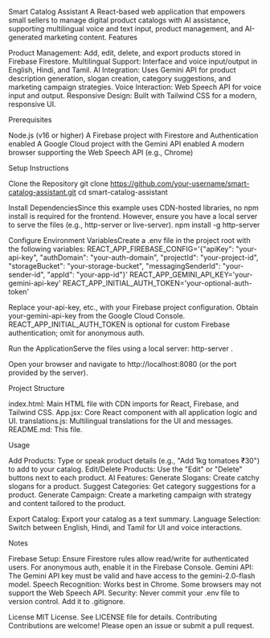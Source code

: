 Smart Catalog Assistant
A React-based web application that empowers small sellers to manage digital product catalogs with AI assistance, supporting multilingual voice and text input, product management, and AI-generated marketing content.
Features

Product Management: Add, edit, delete, and export products stored in Firebase Firestore.
Multilingual Support: Interface and voice input/output in English, Hindi, and Tamil.
AI Integration: Uses Gemini API for product description generation, slogan creation, category suggestions, and marketing campaign strategies.
Voice Interaction: Web Speech API for voice input and output.
Responsive Design: Built with Tailwind CSS for a modern, responsive UI.

Prerequisites

Node.js (v16 or higher)
A Firebase project with Firestore and Authentication enabled
A Google Cloud project with the Gemini API enabled
A modern browser supporting the Web Speech API (e.g., Chrome)

Setup Instructions

Clone the Repository
git clone https://github.com/your-username/smart-catalog-assistant.git
cd smart-catalog-assistant


Install DependenciesSince this example uses CDN-hosted libraries, no npm install is required for the frontend. However, ensure you have a local server to serve the files (e.g., http-server or live-server).
npm install -g http-server


Configure Environment VariablesCreate a .env file in the project root with the following variables:
REACT_APP_FIREBASE_CONFIG='{"apiKey": "your-api-key", "authDomain": "your-auth-domain", "projectId": "your-project-id", "storageBucket": "your-storage-bucket", "messagingSenderId": "your-sender-id", "appId": "your-app-id"}'
REACT_APP_GEMINI_API_KEY='your-gemini-api-key'
REACT_APP_INITIAL_AUTH_TOKEN='your-optional-auth-token'


Replace your-api-key, etc., with your Firebase project configuration.
Obtain your-gemini-api-key from the Google Cloud Console.
REACT_APP_INITIAL_AUTH_TOKEN is optional for custom Firebase authentication; omit for anonymous auth.


Run the ApplicationServe the files using a local server:
http-server .

Open your browser and navigate to http://localhost:8080 (or the port provided by the server).


Project Structure

index.html: Main HTML file with CDN imports for React, Firebase, and Tailwind CSS.
App.jsx: Core React component with all application logic and UI.
translations.js: Multilingual translations for the UI and messages.
README.md: This file.

Usage

Add Products: Type or speak product details (e.g., "Add 1kg tomatoes ₹30") to add to your catalog.
Edit/Delete Products: Use the "Edit" or "Delete" buttons next to each product.
AI Features:
Generate Slogans: Create catchy slogans for a product.
Suggest Categories: Get category suggestions for a product.
Generate Campaign: Create a marketing campaign with strategy and content tailored to the product.


Export Catalog: Export your catalog as a text summary.
Language Selection: Switch between English, Hindi, and Tamil for UI and voice interactions.

Notes

Firebase Setup: Ensure Firestore rules allow read/write for authenticated users. For anonymous auth, enable it in the Firebase Console.
Gemini API: The Gemini API key must be valid and have access to the gemini-2.0-flash model.
Speech Recognition: Works best in Chrome. Some browsers may not support the Web Speech API.
Security: Never commit your .env file to version control. Add it to .gitignore.

License
MIT License. See LICENSE file for details.
Contributing
Contributions are welcome! Please open an issue or submit a pull request.
